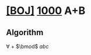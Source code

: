 # [[BOJ]](https://www.acmicpc.net/problem) [1000](https://www.acmicpc.net/problem/1000) A+B
## Algorithm

$\forall$
$+$
$\bmod$
$abc$
